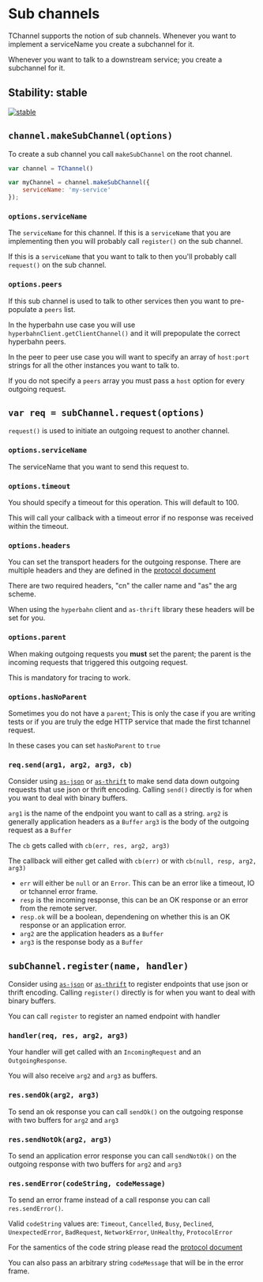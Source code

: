 # Sub channels

TChannel supports the notion of sub channels. Whenever you want
to implement a serviceName you create a subchannel for it.

Whenever you want to talk to a downstream service; you create
a subchannel for it.

## Stability: stable

[![stable](http://badges.github.io/stability-badges/dist/stable.svg)](http://github.com/badges/stability-badges)

## `channel.makeSubChannel(options)`

To create a sub channel you call `makeSubChannel` on the root
channel.

```js
var channel = TChannel()

var myChannel = channel.makeSubChannel({
    serviceName: 'my-service'
});
```

### `options.serviceName`

The `serviceName` for this channel. If this is a `serviceName`
that you are implementing then you will probably call `register()`
on the sub channel.

If this is a `serviceName` that you want to talk to then you'll
probably call `request()` on the sub channel.

### `options.peers`

If this sub channel is used to talk to other services then you
want to pre-populate a `peers` list. 

In the hyperbahn use case you will use
`hyperbahnClient.getClientChannel()` and it will prepopulate the
correct hyperbahn peers.

In the peer to peer use case you will want to specify an array
of `host:port` strings for all the other instances you want to
talk to.

If you do not specify a `peers` array you must pass a `host`
option for every outgoing request.

## `var req = subChannel.request(options)`

`request()` is used to initiate an outgoing request to another channel.

### `options.serviceName`

The serviceName that you want to send this request to.

### `options.timeout`

You should specify a timeout for this operation. This will
    default to 100.

This will call your callback with a timeout error if no response
    was received within the timeout.

### `options.headers`

You can set the transport headers for the outgoing response. There
are multiple headers and they are defined in the
[protocol document](../../docs/protocol.md)

There are two required headers, "cn" the caller name and "as" the
arg scheme.

When using the `hyperbahn` client and `as-thrift` library these
headers will be set for you.

### `options.parent`

When making outgoing requests you **must** set the parent; the 
parent is the incoming requests that triggered this outgoing
request.

This is mandatory for tracing to work.

### `options.hasNoParent`

Sometimes you do not have a `parent`; This is only the case if
you are writing tests or if you are truly the edge HTTP service
that made the first tchannel request.

In these cases you can set `hasNoParent` to `true`

### `req.send(arg1, arg2, arg3, cb)`

Consider using [`as-json`](./as-json.md) or 
[`as-thrift`](./as-thrift.md) to make send data down
outgoing requests that use json or thrift encoding.
Calling `send()` directly is for when you want to deal with
binary buffers.

`arg1` is the name of the endpoint you want to call as a string.
`arg2` is generally application headers as a `Buffer`
`arg3` is the body of the outgoing request as a `Buffer`

The `cb` gets called with `cb(err, res, arg2, arg3)`

The callback will either get called with `cb(err)` or with
`cb(null, resp, arg2, arg3)`

 - `err` will either be `null` or an `Error`. This can be 
    an error like a timeout, IO or tchannel error frame.
 - `resp` is the incoming response, this can be an OK
    response or an error from the remote server.
 - `resp.ok` will be a boolean, dependening on whether this is
    an OK response or an application error.
 - `arg2` are the application headers as a `Buffer`
 - `arg3` is the response body as a `Buffer`

## `subChannel.register(name, handler)`

Consider using [`as-json`](./as-json.md) or
[`as-thrift`](./as-thrift.md) to register endpoints
that use json or thrift encoding. Calling `register()` directly
is for when you want to deal with binary buffers.

You can call `register` to register an named endpoint with 
handler

### `handler(req, res, arg2, arg3)`

Your handler will get called with an `IncomingRequest` and an
`OutgoingResponse`.

You will also receive `arg2` and `arg3` as buffers.

### `res.sendOk(arg2, arg3)`

To send an ok response you can call `sendOk()` on the outgoing
response with two buffers for `arg2` and `arg3`

### `res.sendNotOk(arg2, arg3)`

To send an application error response you can call `sendNotOk()`
on the outgoing response with two buffers for `arg2` and `arg3`

### `res.sendError(codeString, codeMessage)`

To send an error frame instead of a call response you can call
`res.sendError()`.

Valid `codeString` values are: `Timeout`, `Cancelled`, `Busy`,
`Declined`, `UnexpectedError`, `BadRequest`, `NetworkError`,
`UnHealthy`, `ProtocolError`

For the samentics of the code string please read the
[protocol document](../../docs/protocol.md)

You can also pass an arbitrary string `codeMessage` that will
be in the error frame.

